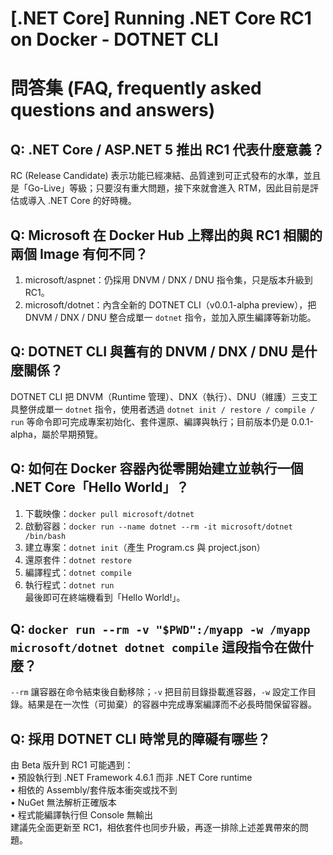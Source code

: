 # [.NET Core] Running .NET Core RC1 on Docker - DOTNET CLI

# 問答集 (FAQ, frequently asked questions and answers)

## Q: .NET Core / ASP.NET 5 推出 RC1 代表什麼意義？
RC (Release Candidate) 表示功能已經凍結、品質達到可正式發布的水準，並且是「Go-Live」等級；只要沒有重大問題，接下來就會進入 RTM，因此目前是評估或導入 .NET Core 的好時機。

## Q: Microsoft 在 Docker Hub 上釋出的與 RC1 相關的兩個 Image 有何不同？
1. microsoft/aspnet：仍採用 DNVM / DNX / DNU 指令集，只是版本升級到 RC1。  
2. microsoft/dotnet：內含全新的 DOTNET CLI（v0.0.1-alpha preview），把 DNVM / DNX / DNU 整合成單一 `dotnet` 指令，並加入原生編譯等新功能。

## Q: DOTNET CLI 與舊有的 DNVM / DNX / DNU 是什麼關係？
DOTNET CLI 把 DNVM（Runtime 管理）、DNX（執行）、DNU（維護）三支工具整併成單一 `dotnet` 指令，使用者透過 `dotnet init / restore / compile / run` 等命令即可完成專案初始化、套件還原、編譯與執行；目前版本仍是 0.0.1-alpha，屬於早期預覽。

## Q: 如何在 Docker 容器內從零開始建立並執行一個 .NET Core「Hello World」？
1. 下載映像：`docker pull microsoft/dotnet`  
2. 啟動容器：`docker run --name dotnet --rm -it microsoft/dotnet /bin/bash`  
3. 建立專案：`dotnet init`（產生 Program.cs 與 project.json）  
4. 還原套件：`dotnet restore`  
5. 編譯程式：`dotnet compile`  
6. 執行程式：`dotnet run`  
最後即可在終端機看到「Hello World!」。

## Q: `docker run --rm -v "$PWD":/myapp -w /myapp microsoft/dotnet dotnet compile` 這段指令在做什麼？
`--rm` 讓容器在命令結束後自動移除；`-v` 把目前目錄掛載進容器，`-w` 設定工作目錄。結果是在一次性（可拋棄）的容器中完成專案編譯而不必長時間保留容器。

## Q: 採用 DOTNET CLI 時常見的障礙有哪些？
由 Beta 版升到 RC1 可能遇到：  
• 預設執行到 .NET Framework 4.6.1 而非 .NET Core runtime  
• 相依的 Assembly/套件版本衝突或找不到  
• NuGet 無法解析正確版本  
• 程式能編譯執行但 Console 無輸出  
建議先全面更新至 RC1，相依套件也同步升級，再逐一排除上述差異帶來的問題。